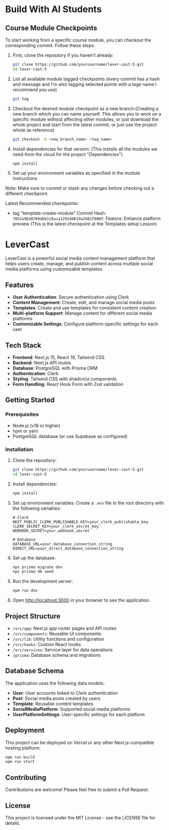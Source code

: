 
# Build With AI Students

## Course Module Checkpoints

To start working from a specific course module, you can checkout the corresponding commit. Follow these steps:

1. First, clone the repository if you haven't already:
   ```bash
   git clone https://github.com/yourusername/lever-cast-5.git
   cd lever-cast-5
   ```

2. List all available module tagged checkpoints (every commit has a hash and message and I'm also tagging selected points with a tage name I recommend you use)
   ```bash
   git tag
   ```

3. Checkout the desired module checkpoint as a new branch:(Creating a new branch which you can name yourself. This allows you to work on a specific module without affecting other modules, or just download the whole project and start from the latest commit, or just use the project whole as reference)
   ```bash
   git checkout -b <new_branch_name> <tag_name>
   ```

4. Install dependencies for that version: (This installs all the modules we need from the cloud for the project "Dependencies")
   ```bash
   npm install
   ```

5. Set up your environment variables as specified in the module instructions

Note: Make sure to commit or stash any changes before checking out a different checkpoint.

Latest Recommended checkpoints:
- tag "template-create-module" Commit Hash: `7852a9b30769dbb118aca129140819a2682f080f`: Feature: Enhance platform preview (This is the latest checkpoint at the Templates setup Lesson)

# LeverCast

LeverCast is a powerful social media content management platform that helps users create, manage, and publish content across multiple social media platforms using customizable templates.

## Features

- **User Authentication**: Secure authentication using Clerk
- **Content Management**: Create, edit, and manage social media posts
- **Templates**: Create and use templates for consistent content creation
- **Multi-platform Support**: Manage content for different social media platforms
- **Customizable Settings**: Configure platform-specific settings for each user

## Tech Stack

- **Frontend**: Next.js 15, React 19, Tailwind CSS
- **Backend**: Next.js API routes
- **Database**: PostgreSQL with Prisma ORM
- **Authentication**: Clerk
- **Styling**: Tailwind CSS with shadcn/ui components
- **Form Handling**: React Hook Form with Zod validation

## Getting Started

### Prerequisites

- Node.js (v18 or higher)
- npm or yarn
- PostgreSQL database (or use Supabase as configured)

### Installation

1. Clone the repository:
   ```bash
   git clone https://github.com/yourusername/lever-cast-5.git
   cd lever-cast-5
   ```

2. Install dependencies:
   ```bash
   npm install
   ```

3. Set up environment variables:
   Create a `.env` file in the root directory with the following variables:
   ```
   # Clerk
   NEXT_PUBLIC_CLERK_PUBLISHABLE_KEY=your_clerk_publishable_key
   CLERK_SECRET_KEY=your_clerk_secret_key
   WEBHOOK_SECRET=your_webhook_secret

   # Database
   DATABASE_URL=your_database_connection_string
   DIRECT_URL=your_direct_database_connection_string
   ```

4. Set up the database:
   ```bash
   npx prisma migrate dev
   npx prisma db seed
   ```

5. Run the development server:
   ```bash
   npm run dev
   ```

6. Open [http://localhost:3000](http://localhost:3000) in your browser to see the application.

## Project Structure

- `/src/app`: Next.js app router pages and API routes
- `/src/components`: Reusable UI components
- `/src/lib`: Utility functions and configuration
- `/src/hooks`: Custom React hooks
- `/src/services`: Service layer for data operations
- `/prisma`: Database schema and migrations

## Database Schema

The application uses the following data models:

- **User**: User accounts linked to Clerk authentication
- **Post**: Social media posts created by users
- **Template**: Reusable content templates
- **SocialMediaPlatform**: Supported social media platforms
- **UserPlatformSettings**: User-specific settings for each platform

## Deployment

This project can be deployed on Vercel or any other Next.js-compatible hosting platform:

```bash
npm run build
npm run start
```

## Contributing

Contributions are welcome! Please feel free to submit a Pull Request.

## License

This project is licensed under the MIT License - see the LICENSE file for details.
